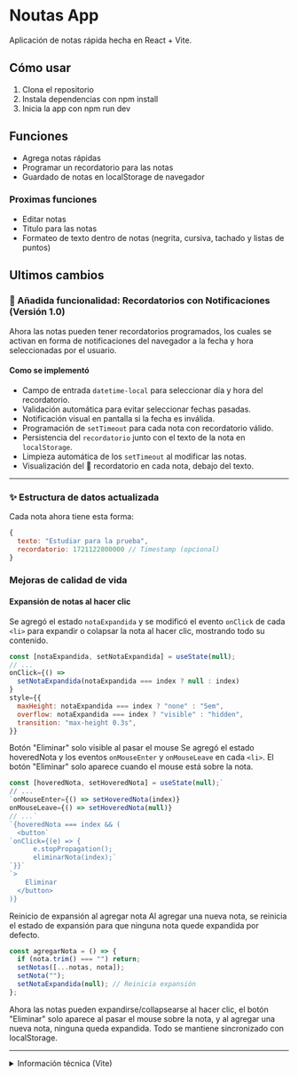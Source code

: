 # Noutas App

Aplicación de notas rápida hecha en React + Vite.

## Cómo usar

1. Clona el repositorio
2. Instala dependencias con npm install
3. Inicia la app con npm run dev

## Funciones

- Agrega notas rápidas
- Programar un recordatorio para las notas
- Guardado de notas en localStorage de navegador

### Proximas funciones

- Editar notas
- Titulo para las notas
- Formateo de texto dentro de notas (negrita, cursiva, tachado y listas de puntos)

## Ultimos cambios

### 🔔 Añadida funcionalidad: Recordatorios con Notificaciones (Versión 1.0)

Ahora las notas pueden tener recordatorios programados, los cuales se activan en forma de notificaciones del navegador a la fecha y hora seleccionadas por el usuario.

#### Como se implementó

- Campo de entrada `datetime-local` para seleccionar día y hora del recordatorio.
- Validación automática para evitar seleccionar fechas pasadas.
- Notificación visual en pantalla si la fecha es inválida.
- Programación de `setTimeout` para cada nota con recordatorio válido.
- Persistencia del `recordatorio` junto con el texto de la nota en `localStorage`.
- Limpieza automática de los `setTimeout` al modificar las notas.
- Visualización del 📅 recordatorio en cada nota, debajo del texto.

---

### ✨ Estructura de datos actualizada

Cada nota ahora tiene esta forma:

```js
{
  texto: "Estudiar para la prueba",
  recordatorio: 1721122800000 // Timestamp (opcional)
}
```

### Mejoras de calidad de vida

#### Expansión de notas al hacer clic

Se agregó el estado `notaExpandida` y se modificó el evento `onClick` de cada `<li>` para expandir o colapsar la nota al hacer clic, mostrando todo su contenido.

```jsx
const [notaExpandida, setNotaExpandida] = useState(null);
// ...
onClick={() =>
  setNotaExpandida(notaExpandida === index ? null : index)
}
style={{
  maxHeight: notaExpandida === index ? "none" : "5em",
  overflow: notaExpandida === index ? "visible" : "hidden",
  transition: "max-height 0.3s",
}}
```

Botón "Eliminar" solo visible al pasar el mouse
Se agregó el estado hoveredNota y los eventos `onMouseEnter` y `onMouseLeave` en cada `<li>`. El botón "Eliminar" solo aparece cuando el mouse está sobre la nota.

```jsx
const [hoveredNota, setHoveredNota] = useState(null);`
// ...
`onMouseEnter={() => setHoveredNota(index)}
onMouseLeave={() => setHoveredNota(null)}
// ...`
`{hoveredNota === index && (
  <button`
`onClick={(e) => {
      e.stopPropagation();
      eliminarNota(index);`
`}}`
`>
    Eliminar
  </button>
)}
```

Reinicio de expansión al agregar nota
Al agregar una nueva nota, se reinicia el estado de expansión para que ninguna nota quede expandida por defecto.

```jsx
const agregarNota = () => {
  if (nota.trim() === "") return;
  setNotas([...notas, nota]);
  setNota("");
  setNotaExpandida(null); // Reinicia expansión
};
```

Ahora las notas pueden expandirse/collapsearse al hacer clic, el botón "Eliminar" solo aparece al pasar el mouse sobre la nota, y al agregar una nueva nota, ninguna queda expandida. Todo se mantiene sincronizado con localStorage.

---

<details>
<summary>Información técnica (Vite)</summary>

# React + Vite

This template provides a minimal setup to get React working in Vite with HMR and some ESLint rules.

Currently, two official plugins are available:

- @vitejs/plugin-react uses Babel for Fast Refresh
- @vitejs/plugin-react-swc uses SWC for Fast Refresh

## Expanding the ESLint configuration

If you are developing a production application, we recommend using TypeScript with type-aware lint rules enabled. Check out the TS template for information on how to integrate TypeScript and `typescript-eslint` in your project.

</details>
